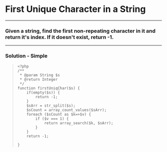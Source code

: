 
# First Unique Character in a String

---

### Given a string, find the first non-repeating character in it and return it's index. If it doesn't exist, return -1.

---

### Solution - Simple

>     <?php
>     /**
>      * @param String $s
>      * @return Integer
>      */
>     function firstUniqChar($s) {
>         if(empty($s)) {
>             return -1;
>         }
>         $sArr = str_split($s);
>         $sCount = array_count_values($sArr);
>         foreach ($sCount as $k=>$v) {
>             if ($v === 1) {
>                 return array_search($k, $sArr);
>             }
>         }
>         return -1;
>         
>     } 
